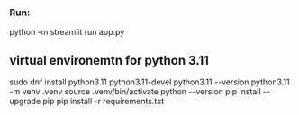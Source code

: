 ### Run:
python -m streamlit run app.py


## virtual environemtn for python 3.11
sudo dnf install python3.11 python3.11-devel
python3.11 --version
python3.11 -m venv .venv
source .venv/bin/activate
python --version
pip install --upgrade pip
pip install -r requirements.txt
